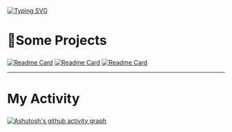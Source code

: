[![Typing SVG](https://readme-typing-svg.demolab.com?font=Fira+Code&size=20&pause=1000&random=false&width=435&lines=Boys+don%27t+grow+up+at+all)](https://git.io/typing-svg)

<h2 style='font-size: 30px'><b>💪Some Projects</b></h2>

[![Readme Card](https://github-readme-stats.vercel.app/api/pin/?username=dev3h&repo=news_reactjs_web&theme=cobalt)](https://github.com/dev3h/news_reactjs_web)
[![Readme Card](https://github-readme-stats.vercel.app/api/pin/?username=dev3h&repo=e-commerce-laravel&theme=nightowl)](https://github.com/dev3h/e-commerce-laravel)
[![Readme Card](https://github-readme-stats.vercel.app/api/pin/?username=dev3h&repo=frutika&theme=tokyonight)](https://github.com/dev3h/frutika)

<hr />
<h2 style='font-size: 30px'><b>My Activity</b></h2>

[![Ashutosh's github activity graph](https://github-readme-activity-graph.vercel.app/graph?username=dev3h&bg_color=1f041f&color=488b99&line=8d9e4c&point=c5afaf&area=true&hide_border=true)](https://github.com/ashutosh00710/github-readme-activity-graph)
